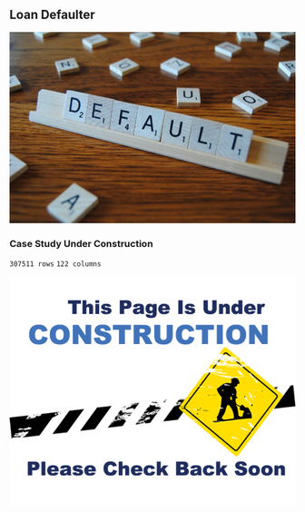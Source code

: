 ## Loan Defaulter

![image](DEFAULT.jpg)

### Case Study Under Construction

`307511 rows` `122 columns`

![image](uc.png)


